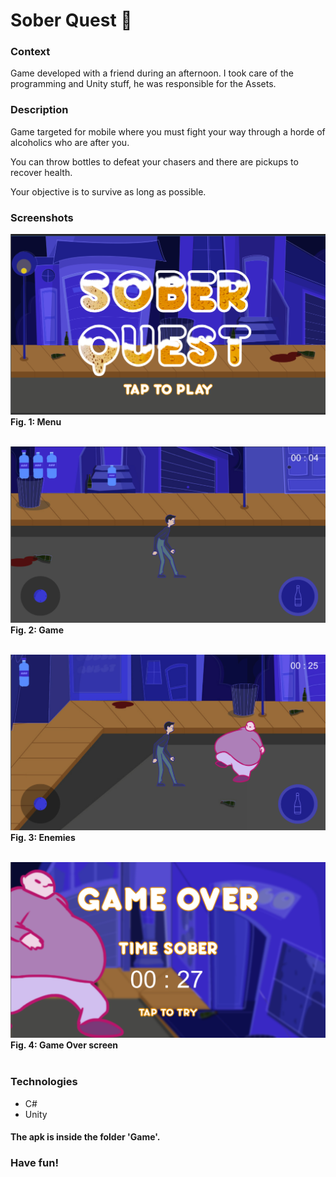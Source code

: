 # Sober Quest :beer:

### Context
Game developed with a friend during an afternoon. I took care of the programming and Unity stuff, he was responsible for the Assets.

### Description
Game targeted for mobile where you must fight your way through a horde of alcoholics who are after you. 

You can throw bottles to defeat your chasers and there are pickups to recover health. 

Your objective is to survive as long as possible.

### Screenshots
![Game Menu](https://github.com/GambuzX/Sober-Quest/raw/master/Screenshots/menu.PNG "Menu")
**Fig. 1: Menu** <br><br>

![Game](https://github.com/GambuzX/Sober-Quest/raw/master/Screenshots/game1.PNG "Game")
**Fig. 2: Game** <br><br>

![Enemies](https://github.com/GambuzX/Sober-Quest/raw/master/Screenshots/game2.PNG "Enemies")
**Fig. 3: Enemies** <br><br>

![Game Over](https://github.com/GambuzX/Sober-Quest/raw/master/Screenshots/gameover.PNG "Game Over")
**Fig. 4: Game Over screen** <br><br>


### Technologies
* C#
* Unity 

#### The apk is inside the folder 'Game'.
### Have fun!
